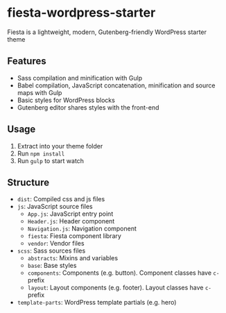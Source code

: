 # fiesta-wordpress-starter

Fiesta is a lightweight, modern, Gutenberg-friendly WordPress starter theme

## Features

* Sass compilation and minification with Gulp
* Babel compilation, JavaScript concatenation, minification and source maps with Gulp
* Basic styles for WordPress blocks
* Gutenberg editor shares styles with the front-end

## Usage

1. Extract into your theme folder
2. Run `npm install`
3. Run `gulp` to start watch

## Structure

* `dist`: Compiled css and js files
* `js`: JavaScript source files
  * `App.js`: JavaScript entry point
  * `Header.js`: Header component
  * `Navigation.js`: Navigation component
  * `fiesta`: Fiesta component library
  * `vendor`: Vendor files
* `scss`: Sass sources files
  * `abstracts`: Mixins and variables
  * `base`: Base styles
  * `components`: Components (e.g. button). Component classes have `c-`prefix
  * `layout`: Layout components (e.g. footer). Layout classes have `c-`prefix
* `template-parts`: WordPress template partials (e.g. hero)
